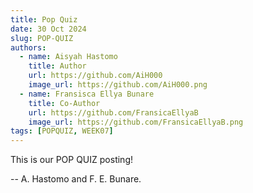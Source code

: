 ```yaml
---
title: Pop Quiz
date: 30 Oct 2024
slug: POP-QUIZ
authors:
  - name: Aisyah Hastomo
    title: Author
    url: https://github.com/AiH000
    image_url: https://github.com/AiH000.png
  - name: Fransisca Ellya Bunare
    title: Co-Author
    url: https://github.com/FransicaEllyaB
    image_url: https://github.com/FransicaEllyaB.png
tags: [POPQUIZ, WEEK07]
---
```


This is our POP QUIZ posting!

-- A. Hastomo and F. E. Bunare.
